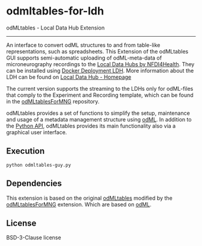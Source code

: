 # odmltables-for-ldh

odMLtables - Local Data Hub Extension

--------------------------------------

An interface to convert odML structures to and from table-like representations, such as spreadsheets. This Extension of the odMLtables GUI supports semi-automatic uploading of odML-meta-data of
microneurography recordings to the [Local Data Hubs by NFDI4Health](https://www.nfdi4health.de/service/local-data-hub.html). They can be installed using [Docker Deployment LDH](https://github.com/nfdi4health/ldh-deployment). More information about the LDH can be found on [Local Data Hub - Homepage](https://www.nfdi4health.de/service/local-data-hub.html)

The current version supports the streaming to the LDHs only for odML-files that comply to the Experiment and Recording template, which can be found in the [odMLtablesForMNG](https://github.com/Digital-C-Fiber/odMLtablesForMNG/tree/master)
repository. 

odMLtables provides a set of functions to simplify the setup, maintenance and usage of a metadata
management structure using [odML](https://g-node.github.io/python-odml/).
In addition to the [Python API](https://www.python.org/), odMLtables provides its main functionality also
via a graphical user interface.


Execution
-------------

```python odmltables-guy.py```


Dependencies
------------

This extension is based on the original [odMLtables](https://github.com/INM-6/python-odmltables) modified by the [odMLtablesForMNG](https://github.com/Digital-C-Fiber/odMLtablesForMNG/tree/master) extension. 
Which are based on [odML](https://github.com/G-Node/python-odml).


License
---------------------
BSD-3-Clause license
